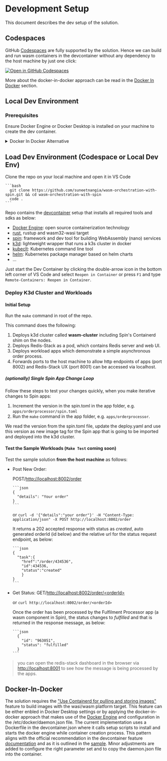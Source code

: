 # Development Setup

This document describes the dev setup of the solution.

## Codespaces

GitHub [Codespaces](https://docs.github.com/en/codespaces/overview) are fully supported by the solution.
Hence we can build and run wasm containers in the devcontainer without any dependency to the host machine by just one click:

[![Open in GitHub Codespaces](https://github.com/codespaces/badge.svg)](https://codespaces.new/suneetnangia/wasm-orchestration-with-spin)

More about the docker-in-docker approach can be read in the  [Docker In Docker](#docker-in-docker) section.

## Local Dev Environment

### Prerequisites

Ensure Docker Engine or Docker Desktop is installed on your machine to create the dev container.

<details>

  <summary>Docker In Docker Alternative</summary>
  > **Note**: if there are problems with the docker-in-docker use, you can enable the ["Use Containerd for pulling and storing images"](https://docs.docker.com/desktop/containerd/) feature in the Docker Desktop settings. Accordingly, the feature to use the Docker of the host machine needs to be activated in the devcontainer.json file and the image can be referenced directly, e.g. as follows:

    ```json
      "name": "Ubuntu",	
      "image": "mcr.microsoft.com/devcontainers/base:bulleye",
      "features": {
        "ghcr.io/devcontainers/features/docker-outside-of-docker:1": {}
      },
    ```
</details>

## Load Dev Environment (Codespace or Local Dev Env)

Clone the repo on your local machine and open it in VS Code

    ```bash
      git clone https://github.com/suneetnangia/wasm-orchestration-with-spin.git && cd wasm-orchestration-with-spin
      code .
    ```

Repo contains the [devcontainer](../.devcontainer/devcontainer.json) setup that installs all required tools and sdks as below:

- [Docker Engine](https://docs.docker.com/engine/): open source containerization technology
- [rust](https://www.rust-lang.org/), rustup and wasm32-wasi target
- [spin](https://www.fermyon.com/spin): framework and dev tool for building WebAssembly (nano) services
- [k3d](https://k3d.io/): lightweight wrapper that runs a k3s cluster in docker
- [kubeclt](https://kubernetes.io/docs/reference/kubectl/): Kubernetes command line tool
- [helm](https://helm.sh/): Kubernetes package manager based on helm charts
- ...

Just start the Dev Container by clicking the double-arrow icon in the bottom left corner of VS Code and select `Reopen in Container` or press `F1` and type `Remote-Containers: Reopen in Container`.

### Deploy K3d Cluster and Workloads

#### Initial Setup

Run the `make` command in root of the repo.

This command does the following:

1. Deploys k3d cluster called **wasm-cluster** including Spin's Containerd shim on the nodes.
2. Deploys Redis-Stack as a pod, which contains Redis server and web UI.
3. Deploys workload apps which demonstrate a simple asynchronous order process.
4. Forwards ports to the host machine to allow http endpoints of apps (port 8002) and Redis-Stack UX (port 8001) can be accessed via localhost.

##### (optionally) Single Spin App Change Loop

Follow these steps to test your changes quickly, when you make iterative changes to Spin apps:

1. Increment the version in the spin.toml in the app folder, e.g. `apps/orderprocessor/spin.toml`
2. Run the `make` command in the app folder, e.g. `apps/orderprocessor`.

We read the version from the spin.toml file, update the deploy.yaml and use this version as new image tag for the Spin app that is going to be imported and deployed into the k3d cluster.

#### Test the Sample Workloads (`Make Test` coming soon)

Test the sample solution **from the host machine** as follows:

- Post New Order:

  POST/[http://localhost:8002/order](http://localhost:8002/order)

      ```json
      {
        "details": "Your order"
      }
      ```

  or `curl -d '{"details":"your order"}' -H "Content-Type: application/json" -X POST http://localhost:8002/order`

  It returns a 202 accepted response with status as _created_, auto generated orderId (id below) and the relative url for the status request endpoint, as below:

      ```json
      {
        "task":{
          "href":"/order/434536",
          "id":434536,
          "status":"created"
          }
      }
      ```

- Get Status:
  GET/[http://localhost:8002/order/\<orderId>](http://localhost:8002/order/<orderId>)
  
  or `curl http://localhost:8002/order/<orderId>`
  
  Once the order has been processed by the Fulfilment Processor app (a wasm component in Spin), the status changes to _fulfilled_ and that is returned in the response message, as below:
  
      ```json
        {
          "id": "963051",
          "status": "fulfilled"
        }
      ```

> you can open the redis-stack dashboard in the browser via [http://localhost:8001](http://localhost:8001) to see how the message is being processed by the apps.

## Docker-In-Docker

The solution requires the ["Use Containerd for pulling and storing images"](https://docs.docker.com/desktop/containerd/) feature to build images with the wasi/wasm platform target. This feature can be either enbled in Docker Desktop settings or by applying the docker-in-docker approach that makes use of the [Docker Engine](https://docs.docker.com/engine/) and configuration in the /etc/docker/daemon.json file.
The current implementation uses a Dockerfile in the devcontainer.json where it calls setup scripts to install and starts the docker engine while container creation process.
This pattern aligns with the official recommendation in the devcontainer feature [documentation](https://github.com/microsoft/vscode-dev-containers/blob/main/script-library/docs/docker-in-docker.md) and as it is outlined in the [sample](https://github.com/microsoft/vscode-dev-containers/tree/main/containers/docker-in-docker). Minor adjustments are added to configure the right parameter set and to copy the daemon.json file into the container.
